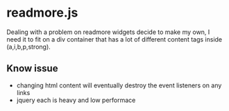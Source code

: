 # readmore.js
Dealing with a problem on readmore widgets decide to make my own, I need it to fit on a div container that has a lot of different content tags inside (a,i,b,p,strong).

## Know issue
- changing html content will eventually destroy the event listeners on any links
- jquery each is heavy and low performace

